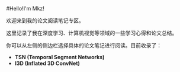 #Hello!I'm Mkz!

欢迎来到我的论文阅读笔记专区。

这里记录了我在深度学习、计算机视觉等领域的一些学习心得和论文总结。

你可以从左侧的侧边栏选择具体的论文笔记进行阅读。目前收录了：

- **TSN (Temporal Segment Networks)**
- **I3D (Inflated 3D ConvNet)**